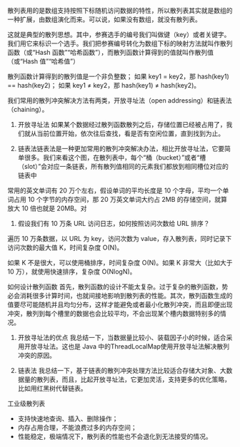 散列表用的是数组支持按照下标随机访问数据的特性，所以散列表其实就是数组的一种扩展，由数组演化而来。可以说，如果没有数组，就没有散列表。

这就是典型的散列思想。其中，参赛选手的编号我们叫做键（key）或者关键字。我们用它来标识一个选手。我们把参赛编号转化为数组下标的映射方法就叫作散列函数（或“Hash 函数”“哈希函数”），而散列函数计算得到的值就叫作散列值（或“Hash 值”“哈希值”）

散列函数计算得到的散列值是一个非负整数；
如果 key1 = key2，那 hash(key1) == hash(key2)；
如果 key1 ≠ key2，那 hash(key1) ≠ hash(key2)。

我们常用的散列冲突解决方法有两类，开放寻址法（open addressing）和链表法（chaining）。

1. 开放寻址法
如果某个数据经过散列函数散列之后，存储位置已经被占用了，我们就从当前位置开始，依次往后查找，看是否有空闲位置，直到找到为止。

2. 链表法链表法是一种更加常用的散列冲突解决办法，相比开放寻址法，它要简单很多。我们来看这个图，在散列表中，每个“桶（bucket）”或者“槽（slot）”会对应一条链表，所有散列值相同的元素我们都放到相同槽位对应的链表中

常用的英文单词有 20 万个左右，假设单词的平均长度是 10 个字母，平均一个单词占用 10 个字节的内存空间，那 20 万英文单词大约占 2MB 的存储空间，就算放大 10 倍也就是 20MB。对

1. 假设我们有 10 万条 URL 访问日志，如何按照访问次数给 URL 排序？

遍历 10 万条数据，以 URL 为 key，访问次数为 value，存入散列表，同时记录下访问次数的最大值 K，时间复杂度 O(N)。

如果 K 不是很大，可以使用桶排序，时间复杂度 O(N)。如果 K 非常大（比如大于 10 万），就使用快速排序，复杂度 O(NlogN)。

如何设计散列函数
首先，散列函数的设计不能太复杂。过于复杂的散列函数，势必会消耗很多计算时间，也就间接地影响到散列表的性能。其次，散列函数生成的值要尽可能随机并且均匀分布，这样才能避免或者最小化散列冲突，而且即便出现冲突，散列到每个槽里的数据也会比较平均，不会出现某个槽内数据特别多的情况。

1. 开放寻址法的优点
我总结一下，当数据量比较小、装载因子小的时候，适合采用开放寻址法。这也是 Java 中的ThreadLocalMap使用开放寻址法解决散列冲突的原因。

2. 链表法
我总结一下，基于链表的散列冲突处理方法比较适合存储大对象、大数据量的散列表，而且，比起开放寻址法，它更加灵活，支持更多的优化策略，比如用红黑树代替链表。

工业级散列表

* 支持快速地查询、插入、删除操作；
* 内存占用合理，不能浪费过多的内存空间；
* 性能稳定，极端情况下，散列表的性能也不会退化到无法接受的情况。
